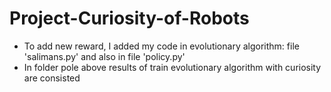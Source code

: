 # Project-Curiosity-of-Robots

- To add new reward, I added my code in evolutionary algorithm: file 'salimans.py' and also in file 'policy.py'
- In folder pole above results of train evolutionary algorithm with curiosity are consisted
 
